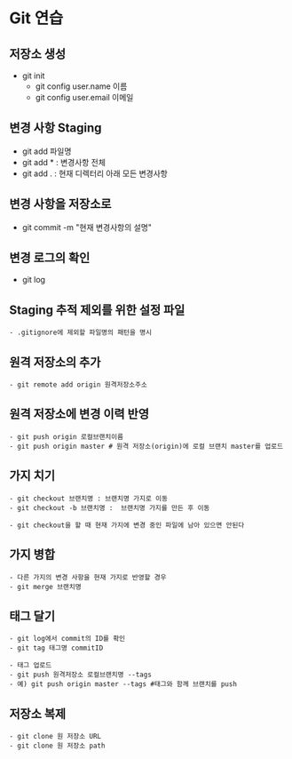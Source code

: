 # Git 연습

## 저장소 생성

- git init
    - git config 
        user.name  이름
    - git config
        user.email 이메일

## 변경 사항 Staging

- git add 파일명
- git add * : 변경사항 전체
- git add . : 현재 디렉터리 아래 모든 변경사항 

## 변경 사항을 저장소로

- git commit -m "현재 변경사항의 설명"

## 변경 로그의 확인

- git log

## Staging 추적 제외를 위한 설정 파일
    - .gitignore에 제외할 파일명의 패턴을 명시

## 원격 저장소의 추가
    - git remote add origin 원격저장소주소

## 원격 저장소에 변경 이력 반영

    - git push origin 로컬브랜치이름
    - git push origin master # 원격 저장소(origin)에 로컬 브랜치 master를 업로드


## 가지 치기

    - git checkout 브랜치명 : 브랜치명 가지로 이동
    - git checkout -b 브랜치명 :  브랜치명 가지를 만든 후 이동

    - git checkout을 할 때 현재 가지에 변경 중인 파일에 남아 있으면 안된다

## 가지 병합
    - 다른 가지의 변경 사항을 현재 가지로 반영할 경우 
    - git merge 브랜치명
    
## 태그 달기
    - git log에서 commit의 ID를 확인
    - git tag 태그명 commitID

    - 태그 업로드
    - git push 원격저장소 로컬브랜치명 --tags
    - 예) git push origin master --tags #태그와 함께 브랜치를 push
    
## 저장소 복제
    - git clone 원 저장소 URL 
    - git clone 원 저장소 path
    
